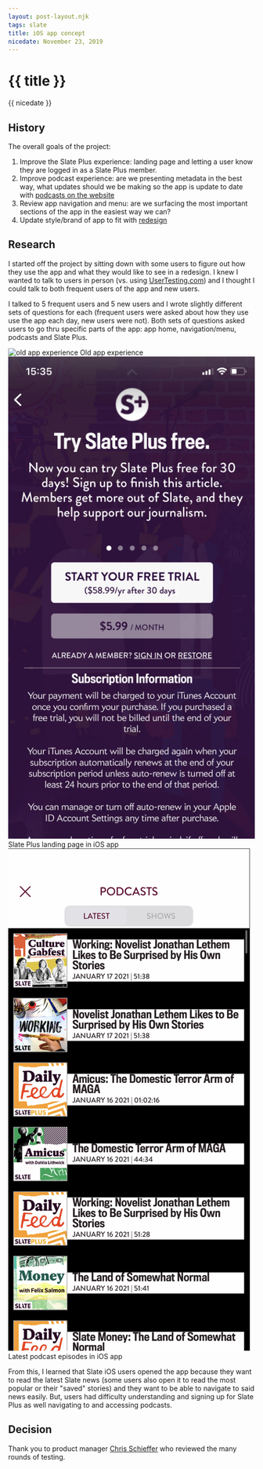 ```yaml
---
layout: post-layout.njk
tags: slate
title: iOS app concept
nicedate: November 23, 2019
---
```

# {{ title }}
<p class="date">{{ nicedate }}</p>

## History

The overall goals of the project: 

1. Improve the Slate Plus experience: landing page and letting a user know they are logged in as a Slate Plus member.
2. Improve podcast experience: are we presenting metadata in the best way, what updates should we be making so the app is update to date with [podcasts on the website](/slate-podcasts)
3. Review app navigation and menu: are we surfacing the most important sections of the app in the easiest way we can? 
4. Update style/brand of app to fit with [redesign](https://slate.com/briefing/2018/01/jason-santa-maria-on-how-slate-redesigned-the-way-we-work.html)


## Research

I started off the project by sitting down with some users to figure out how they use the app and what they would like to see in a redesign. I knew I wanted to talk to users in person (vs. using [UserTesting.com](https://www.usertesting.com/)) and I thought I could talk to both frequent users of the app and new users. 

I talked to 5 frequent users and 5 new users and I wrote slightly different sets of questions for each (frequent users were asked about how they use use the app each day, new users were not). Both sets of questions asked users to go thru specific parts of the app: app home, navigation/menu, podcasts and Slate Plus. 

<div class="mobile-img">
	<img src="/img/slate_ios_app/old_app.gif" alt="old app experience" />
	<span class="caption">Old app experience</span> 
</div>
<div class="img-flex-wrapper">
	<div class="img-flex-50">
		<img alt="Slate Plus landing page in iOS app" src="/img/slate_ios_app/s+_screen.png">
		<span class="caption">Slate Plus landing page in iOS app</span>
	</div>
	<div class="img-flex-50">
		<img alt="Latest podcast episodes in iOS app" src="/img/slate_ios_app/podcasts.png">
		<span class="caption">Latest podcast episodes in iOS app</span>
	</div>
</div>


From this, I learned that Slate iOS users opened the app because they want to read the latest Slate news (some users also open it to read the most popular or their "saved" stories) and they want to be able to navigate to said news easily. But, users had difficulty understanding and signing up for Slate Plus as well navigating to and accessing podcasts. 



## Decision




Thank you to product manager [Chris Schieffer](https://twitter.com/cschieffer) who reviewed the many rounds of testing. 
